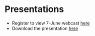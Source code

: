 # Presentations
- Register to view 7-June webcast [here](https://info.microsoft.com/WE-NOGEP-WBNR-FY18-05May-29-AzureActiveDirectoryandADConnect-MCW0007040_02OnDemandRegistration-ForminBody.html)
- Download the presentation [here](https://github.com/zckb/azuread-shibboleth-docs/blob/master/presentations/20180607-azuread-sso-saml2-idp.pdf)

